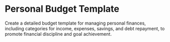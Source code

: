# Personal Budget Template

Create a detailed budget template for managing personal finances, including categories for income, expenses, savings, and debt repayment, to promote financial discipline and goal achievement.